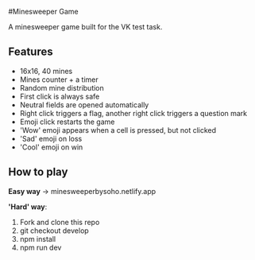 #Minesweeper Game

A minesweeper game built for the VK test task.

## Features

- 16x16, 40 mines
- Mines counter + a timer
- Random mine distribution
- First click is always safe
- Neutral fields are opened automatically
- Right click triggers a flag, another right click triggers a question mark
- Emoji click restarts the game
- 'Wow' emoji appears when a cell is pressed, but not clicked
- 'Sad' emoji on loss
- 'Cool' emoji on win

## How to play

**Easy way** -> minesweeperbysoho.netlify.app

**'Hard' way**:

1. Fork and clone this repo
2. git checkout develop
3. npm install
4. npm run dev

